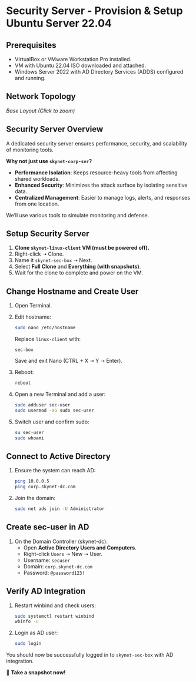 # Security Server - Provision & Setup Ubuntu Server 22.04

## Prerequisites

- VirtualBox or VMware Workstation Pro installed.
- VM with Ubuntu 22.04 ISO downloaded and attached.
- Windows Server 2022 with AD Directory Services (ADDS) configured and running.

## Network Topology

_Base Layout (Click to zoom)_

## Security Server Overview

A dedicated security server ensures performance, security, and scalability of monitoring tools.

**Why not just use `skynet-corp-svr`?**

- **Performance Isolation**: Keeps resource-heavy tools from affecting shared workloads.
- **Enhanced Security**: Minimizes the attack surface by isolating sensitive data.
- **Centralized Management**: Easier to manage logs, alerts, and responses from one location.

We’ll use various tools to simulate monitoring and defense.

## Setup Security Server

1. **Clone `skynet-linux-client` VM (must be powered off).**
2. Right-click ➝ Clone.
3. Name it `skynet-sec-box` ➝ Next.
4. Select **Full Clone** and **Everything (with snapshots)**.
5. Wait for the clone to complete and power on the VM.

## Change Hostname and Create User

1. Open Terminal.
2. Edit hostname:

   ```bash
   sudo nano /etc/hostname
   ```

   Replace `linux-client` with:

   ```text
   sec-box
   ```

   Save and exit Nano (CTRL + X ➝ Y ➝ Enter).

3. Reboot:

   ```bash
   reboot
   ```

4. Open a new Terminal and add a user:

   ```bash
   sudo adduser sec-user
   sudo usermod -aG sudo sec-user
   ```

5. Switch user and confirm sudo:

   ```bash
   su sec-user
   sudo whoami
   ```

## Connect to Active Directory

1. Ensure the system can reach AD:

   ```bash
   ping 10.0.0.5
   ping corp.skynet-dc.com
   ```

2. Join the domain:

   ```bash
   sudo net ads join -U Administrator
   ```

## Create sec-user in AD

1. On the Domain Controller (skynet-dc):
   - Open **Active Directory Users and Computers**.
   - Right-click `Users` ➝ New ➝ User.
   - Username: `secuser`
   - Domain: `corp.skynet-dc.com`
   - Password: `@password123!`

## Verify AD Integration

1. Restart winbind and check users:

   ```bash
   sudo systemctl restart winbind
   wbinfo -u
   ```

2. Login as AD user:

   ```bash
   sudo login
   ```

You should now be successfully logged in to `skynet-sec-box` with AD integration.

📸 **Take a snapshot now!**
